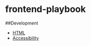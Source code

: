 # frontend-playbook

##Development

* [HTML](development/html.md)
* [Accessibility](development/Accessibility.md)
